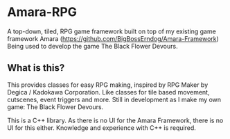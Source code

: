 # Amara-RPG
A top-down, tiled, RPG game framework built on top of my existing game framework Amara (https://github.com/BigBossErndog/Amara-Framework)
Being used to develop the game The Black Flower Devours.

## What is this?
This provides classes for easy RPG making, inspired by RPG Maker by Degica / Kadokawa Corporation. Like classes for tile based movement, cutscenes, event triggers and more.
Still in development as I make my own game: The Black Flower Devours.

This is a C++ library. As there is no UI for the Amara Framework, there is no UI for this either. Knowledge and experience with C++ is required.
